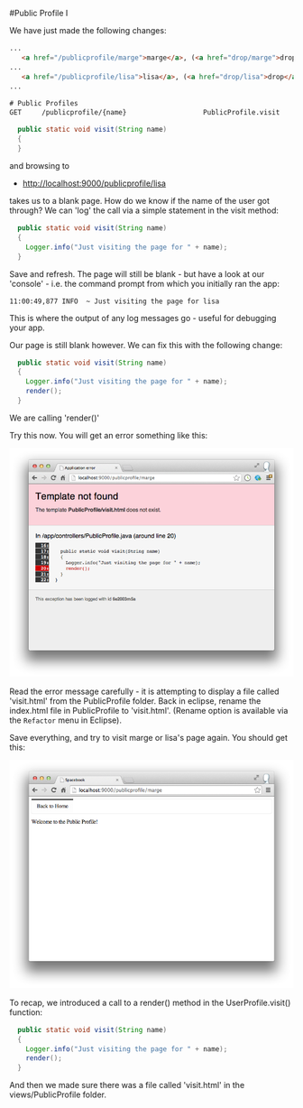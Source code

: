 #Public Profile I

We have just made the following changes:

~~~html
...
   <a href="/publicprofile/marge">marge</a>, (<a href="drop/marge">drop</a>)
...
   <a href="/publicprofile/lisa">lisa</a>, (<a href="drop/lisa">drop</a>)
...
~~~

~~~
# Public Profiles
GET     /publicprofile/{name}                   PublicProfile.visit
~~~

~~~java
  public static void visit(String name)
  {
  }  
~~~

and browsing to 

- <http://localhost:9000/publicprofile/lisa> 

takes us to a blank page. How do we know if the name of the user got through? We can 'log' the call via a simple statement in the visit method:

~~~java
  public static void visit(String name)
  {
    Logger.info("Just visiting the page for " + name);
  }
~~~

Save and refresh. The page will still be blank - but have a look at our 'console' - i.e. the command prompt from which you initially ran the app:

~~~
11:00:49,877 INFO  ~ Just visiting the page for lisa
~~~

This is where the output of any log messages go - useful for debugging your app.

Our page is still blank however. We can fix this with the following change:

~~~java
  public static void visit(String name)
  {
    Logger.info("Just visiting the page for " + name);
    render();
  }
~~~

We are calling 'render()'

Try this now. You will get an error something like this:

![](img/16.png)

Read the error message carefully - it is attempting to display a file called 'visit.html' from the PublicProfile folder. Back in eclipse, rename the index.html file in PublicProfile to 'visit.html'. (Rename option is available via the `Refactor` menu in Eclipse).

Save everything, and try to visit marge or lisa's page again. You should get this:

![](img/17.png)

To recap, we introduced a call to a render() method in the UserProfile.visit() function:

~~~java
  public static void visit(String name)
  {
    Logger.info("Just visiting the page for " + name);
    render();
  }
~~~

And then we made sure there was a file called 'visit.html' in the views/PublicProfile folder.

